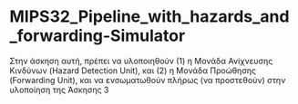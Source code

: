 # MIPS32_Pipeline_with_hazards_and_forwarding-Simulator
Στην άσκηση αυτή, πρέπει να υλοποιηθούν (1) η Μονάδα Ανίχνευσης Κινδύνων (Hazard Detection Unit), και (2) η Μονάδα Προώθησης (Forwarding Unit), και να ενσωματωθούν πλήρως (να προστεθούν) στην υλοποίηση της Άσκησης 3
